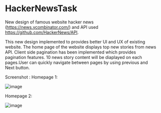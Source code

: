 # HackerNewsTask

New design of famous website hacker news (https://news.ycombinator.com/) and API used https://github.com/HackerNews/API.

This new design implemented to provides better UI and UX of existing website. The home page of the website displays top new stories from news API.
Client side pagination has been implemented which provides pagination features. 10 news story content will be diaplayed on each pages.User can quickly navigate between pages by using previous and Next button.

Screenshot :
Homepage 1:

![image](https://user-images.githubusercontent.com/31802480/128470151-ad93060f-b8f1-4cc4-93fd-6a3d71de8fbb.png)

Homepage 2:


![image](https://user-images.githubusercontent.com/31802480/128470224-1c8f6ab2-1374-43b2-80fd-946596cb202a.png)

